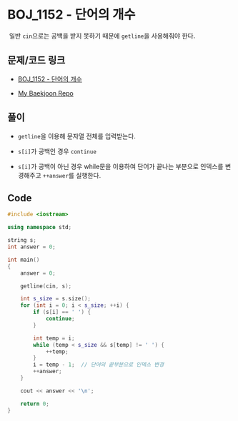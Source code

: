 # BOJ_1152 - 단어의 개수

&nbsp;일반 `cin`으로는 공백을 받지 못하기 때문에 `getline`을 사용해줘야 한다.

## 문제/코드 링크

- [BOJ_1152 - 단어의 개수](https://www.acmicpc.net/problem/1152)

- [My Baekjoon Repo](https://github.com/Meantint/Baekjoon)

## 풀이

- `getline`을 이용해 문자열 전체를 입력받는다.

- `s[i]`가 공백인 경우 `continue`

- `s[i]`가 공백이 아닌 경우 while문을 이용하여 단어가 끝나는 부분으로 인덱스를 변경해주고 `++answer`를 실행한다.

## Code

```cpp
#include <iostream>

using namespace std;

string s;
int answer = 0;

int main()
{
    answer = 0;

    getline(cin, s);

    int s_size = s.size();
    for (int i = 0; i < s_size; ++i) {
        if (s[i] == ' ') {
            continue;
        }

        int temp = i;
        while (temp < s_size && s[temp] != ' ') {
            ++temp;
        }
        i = temp - 1;  // 단어의 끝부분으로 인덱스 변경
        ++answer;
    }

    cout << answer << '\n';

    return 0;
}
```
